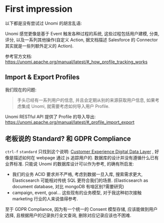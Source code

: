 # First impression

以下都是没有尝试过 Unomi 的胡言乱语:

Unomi 感觉更像是基于 Event 触发各种过程的系统, 这些过程包括用户建模, 分类, 评分, 以及一系列其他操作(自定义 Action, 据文档描述 Salesforce 的 Connector 其实就是一些列额外定义的 Action).

参考官方文档: https://unomi.apache.org/manual/latest/#_how_profile_tracking_works

## Import & Export Profiles

我们现在的问题:

> 手头已经有一系列用户的信息, 并且会定期从别的来源获取用户信息, 如果考虑集成 Unomi, 就需要考虑如何导入用户 Profile.

Unomi RESTful API 提供了 Profile 的导入导出: https://unomi.apache.org/manual/latest/#_profile_import_export

## 老板说的 Standard? 和 GDPR Compliance

`ctrl-f` `standard` 只找到这个说明: [Customer Experience Digital Data Layer](https://www.w3.org/2013/12/ceddl-201312.pdf) , 好像是描述如何在 webpage 通过 js 追踪用户的. 数据库的设计并没有遵循什么已有业界标准. 只能说 Unomi 的数据库设计可以作为参考, 的确有所启发:

- 我们的业务 ACID 要求并不严格, 考虑到数据一旦入库, 搜索需求更大, Elasticsearch 可能相对传统 SQL 更符合我们的场景. (Elasticsearch as document database, 对比 mongoDB 有啥区别?需要研究)
- campaign, event, goal... 这些现有的业务模型, 对于我这种初次接触 marketing 行业的人来说值得参考.

至于 GDPR Compliance, 因为有一个统一的 Consent 模型存储, 应该能做到用户选择, 且根据用户的记录执行全文查询, 删除对应记录应该也不困难.
